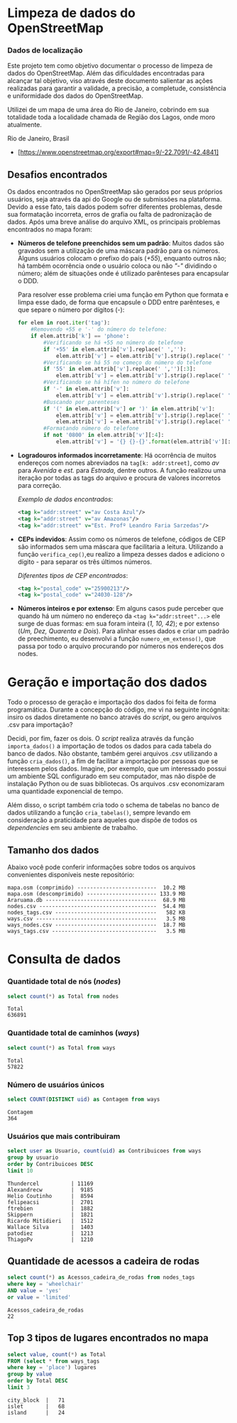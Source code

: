 # Limpeza de dados do OpenStreetMap

### Dados de localização

Este projeto tem como objetivo documentar o processo de limpeza de dados do OpenStreetMap. Além das dificuldades encontradas para alcançar tal objetivo, viso através deste documento salientar as ações realizadas para garantir a validade, a precisão, a completude, consistência e uniformidade dos dados do OpenStreetMap.

Utilizei de um mapa de uma área do Rio de Janeiro, cobrindo em sua totalidade toda a localidade chamada de Região dos Lagos, onde moro atualmente.

Rio de Janeiro, Brasil 
- [https://www.openstreetmap.org/export#map=9/-22.7091/-42.4841]


## Desafios encontrados

Os dados encontrados no OpenStreetMap são gerados por seus próprios usuários, seja através da api do Google ou de submissões na plataforma. Devido a esse fato, tais dados podem sofrer diferentes problemas, desde sua formatação incorreta, erros de grafia ou falta de padronização de dados. Após uma breve análise do arquivo XML, os principais problemas encontrados no mapa foram:

* **Números de telefone preenchidos sem um padrão**:
    Muitos dados são gravados sem a utilização de uma máscara padrão para os números. Alguns usuários colocam o prefixo do país (*+55*), enquanto outros não; há também ocorrência onde o usuário coloca ou não *"-"* dividindo o número; além de situações onde é utilizado parênteses para encapsular o DDD.

    Para resolver esse problema criei uma função em Python que formata e limpa esse dado, de forma que encapsule o DDD entre parênteses, e que separe o número por dígitos (*-*):

    ```python
    for elem in root.iter('tag'):
        #Removendo +55 e '-' do número do telefone:
        if elem.attrib['k'] == 'phone': 
            #Verificando se há +55 no número do telefone
            if '+55' in elem.attrib['v'].replace(' ',''):
                elem.attrib['v'] = elem.attrib['v'].strip().replace(' ','').replace('+55','', 1)
            #Verificando se há 55 no começo do número do telefone
            if '55' in elem.attrib['v'].replace(' ','')[:3]:
                elem.attrib['v'] = elem.attrib['v'].strip().replace(' ','').replace('55','', 1)
            #Verificando se há hífen no número do telefone
            if '-' in elem.attrib['v']:
                elem.attrib['v'] = elem.attrib['v'].strip().replace(' ','').replace('-', '')
            #Buscando por parenteses
            if '(' in elem.attrib['v'] or ')' in elem.attrib['v']:
                elem.attrib['v'] = elem.attrib['v'].strip().replace(' ','').replace('(', '')
                elem.attrib['v'] = elem.attrib['v'].strip().replace(' ','').replace(')', '')
            #Formatando número do telefone
            if not '0800' in elem.attrib['v'][:4]:
                elem.attrib['v'] = '{} {}-{}'.format(elem.attrib['v'][:2], elem.attrib['v'][2:6], elem.attrib['v'][6:10])
    ```
* **Logradouros informados incorretamente**:
    Há ocorrência de muitos endereços com nomes abreviados na `tag[k: addr:street]`, como *av* para *Avenida* e *est.* para *Estrada*, dentre outros. A função realizou uma iteração por todas as tags do arquivo e procura de valores incorretos para correção.

    *Exemplo de dados encontrados*:
    ```XML
    <tag k="addr:street" v="av Costa Azul"/>
    <tag k="addr:street" v="av Amazonas"/>
    <tag k="addr:street" v="Est. Profº Leandro Faria Sarzedas"/>

    ```

* **CEPs indevidos**:
    Assim como os números de telefone, códigos de CEP são informados sem uma máscara que facilitaria a leitura. Utilizando a função `verifica_cep()`,eu realizo a limpeza desses dados e adiciono o dígito *-* para separar os três últimos números.

    *Diferentes tipos de CEP encontrados*:
    ```XML
    <tag k="postal_code" v="25900213"/>
    <tag k="postal_code" v="24030-128"/>    
    ```

* **Números inteiros e por extenso**:
    Em alguns casos pude perceber que quando há um número no endereço da `<tag k="addr:street"...>` ele surge de duas formas: em sua foram inteira (*1, 10, 42*); e por extenso (*Um, Dez, Quarenta e Dois*). Para alinhar esses dados e criar um padrão de preechimento, eu desenvolvi a função `numero_em_extenso()`, que passa por todo o arquivo procurando por números nos endereços dos nodes.

# Geração e importação dos dados

Todo o processo de geração e importação dos dados foi feita de forma programática. Durante a concepção do código, me vi na seguinte incógnita: insiro os dados diretamente no banco através do *script*, ou gero arquivos .csv para importação?

Decidi, por fim, fazer os dois. O *script* realiza através da função `importa_dados()` a importação de todos os dados para cada tabela do banco de dados. Não obstante, também gerei arquivos .csv utilizando a função `cria_dados()`, a fim de facilitar a importação por pessoas que se interessem pelos dados. Imagine, por exemplo, que um interessado possui um ambiente SQL configurado em seu computador, mas não dispõe de instalação Python ou de suas bibliotecas. Os arquivos .csv economizaram uma quantidade exponencial de tempo.

Além disso, o script também cria todo o schema de tabelas no banco de dados utilizando a função `cria_tabelas()`, sempre levando em consideração a praticidade para aqueles que dispõe de todos os *dependencies* em seu ambiente de trabalho.

## Tamanho dos dados

Abaixo você pode conferir informações sobre todos os arquivos convenientes disponíveis neste repositório:

```
mapa.osm (comprimido) -------------------------  10.2 MB
mapa.osm (descomprimido) ---------------------- 133.9 MB
Araruama.db -----------------------------------  68.9 MB
nodes.csv -------------------------------------  54.4 MB
nodes_tags.csv --------------------------------   582 KB
ways.csv --------------------------------------   3.5 MB
ways_nodes.csv --------------------------------  18.7 MB
ways_tags.csv ---------------------------------   3.5 MB
```

# Consulta de dados

### Quantidade total de nós (*nodes*)

```SQL
select count(*) as Total from nodes
```

```
Total
636891
```

### Quantidade total de caminhos (*ways*)

```SQL
select count(*) as Total from ways
```

```
Total
57822
```

### Número de usuários únicos

```SQL
select COUNT(DISTINCT uid) as Contagem from ways
``` 

```
Contagem
364
```

### Usuários que mais contribuiram

```SQL
select user as Usuario, count(uid) as Contribuicoes from ways
group by usuario
order by Contribuicoes DESC
limit 10
```

```
Thundercel          | 11169
Alexandrecw         |  9185
Helio Coutinho      |  8594
felipeacsi          |  2701
ftrebien            |  1882
Skippern            |  1821
Ricardo Mitidieri   |  1512
Wallace Silva       |  1403
patodiez            |  1213
ThiagoPv            |  1210
```

## Quantidade de acessos a cadeira de rodas

```SQL
select count(*) as Acessos_cadeira_de_rodas from nodes_tags
where key = 'wheelchair'
AND value = 'yes'
or value = 'limited'
```

```
Acessos_cadeira_de_rodas
22
```

## Top 3 tipos de lugares encontrados no mapa
```SQL
select value, count(*) as Total
FROM (select * from ways_tags
where key = 'place') lugares
group by value
order by Total DESC
limit 3
```

```
city_block  |	71
islet       |	68
island      |	24
```